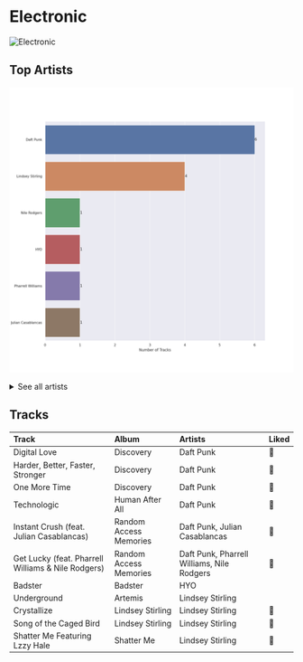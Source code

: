 # Electronic


<img src="https://mosaic.scdn.co/640/ab67616d0000b2731d97ca7376f835055f828139ab67616d0000b27379e8b529ce6c088a8027b2a1ab67616d0000b273b33d46dfa2635a47eebf63b2ab67616d0000b273d8601e15fa1b4351fe1fc6ae" alt="Electronic" width="100" />

## Top Artists

![Bar chart of top 6 artists in Electronic](../images/playlists/electronic/artists.png)


<details>
<summary>See all artists</summary>

|   Number of Tracks | Artist             |
|-------------------:|:-------------------|
|                  6 | Daft Punk          |
|                  4 | Lindsey Stirling   |
|                  1 | Nile Rodgers       |
|                  1 | HYO                |
|                  1 | Pharrell Williams  |
|                  1 | Julian Casablancas |

</details>


## Tracks

| Track                                              | Album                  | Artists                                    | Liked   |
|:---------------------------------------------------|:-----------------------|:-------------------------------------------|:--------|
| Digital Love                                       | Discovery              | Daft Punk                                  | 💚       |
| Harder, Better, Faster, Stronger                   | Discovery              | Daft Punk                                  | 💚       |
| One More Time                                      | Discovery              | Daft Punk                                  | 💚       |
| Technologic                                        | Human After All        | Daft Punk                                  | 💚       |
| Instant Crush (feat. Julian Casablancas)           | Random Access Memories | Daft Punk, Julian Casablancas              | 💚       |
| Get Lucky (feat. Pharrell Williams & Nile Rodgers) | Random Access Memories | Daft Punk, Pharrell Williams, Nile Rodgers | 💚       |
| Badster                                            | Badster                | HYO                                        |         |
| Underground                                        | Artemis                | Lindsey Stirling                           |         |
| Crystallize                                        | Lindsey Stirling       | Lindsey Stirling                           | 💚       |
| Song of the Caged Bird                             | Lindsey Stirling       | Lindsey Stirling                           | 💚       |
| Shatter Me Featuring Lzzy Hale                     | Shatter Me             | Lindsey Stirling                           | 💚       |
